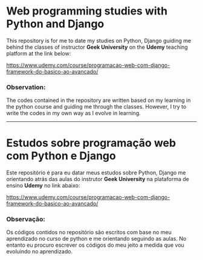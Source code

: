 # Web programming studies with Python and Django

This repository is for me to date my studies on Python, Django guiding me behind the classes of instructor **Geek University** on the **Udemy** teaching platform at the link below:

https://www.udemy.com/course/programacao-web-com-django-framework-do-basico-ao-avancado/

### Observation:

The codes contained in the repository are written based on my learning in the python course and guiding me through the classes. However, I try to write the codes in my own way as I evolve in learning.

------

# Estudos sobre programação web com Python e Django

Este repositório é para eu datar meus estudos sobre Python, Django me orientando atrás das aulas do instrutor **Geek University** na plataforma de ensino **Udemy** no link abaixo:

https://www.udemy.com/course/programacao-web-com-django-framework-do-basico-ao-avancado/

### Observação:

Os códigos contidos no repositório são escritos com base no meu aprendizado no curso de python e me orientando seguindo as aulas. No entanto eu procuro escrever os códigos do meu jeito a medida que vou evoluindo no aprendizado. 
